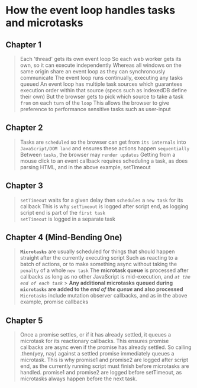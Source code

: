 # How the event loop handles tasks and microtasks

## Chapter 1

> Each 'thread' gets its own event loop
> So each web worker gets its own, so it can execute independently
> Whereas all windows on the same origin share an event loop as they can synchronously communicate
> The event loop runs continually, executing any tasks queued
> An event loop has multiple task sources which guarantees execution order within that source (specs such as IndexedDB define their own)
> But the browser gets to pick which source to take a task `from` on each `turn` of the `loop`
> This allows the browser to give preference to performance sensitive tasks such as user-input

## Chapter 2

> Tasks are `scheduled` so the browser can get from `its internals` into `JavaScript/DOM land` and ensures these actions happen `sequentially`
> Between `tasks`, the browser may `render updates`
> Getting from a mouse click to an event callback requires scheduling a task, as does parsing HTML, and in the above example, setTimeout

## Chapter 3

> `setTimeout` waits for a given delay then `schedules` a `new task` for its callback
> This is why `setTimeout` is logged after script end, as logging script end is part of the `first task`  
> `setTimeout` is logged in a separate task

## Chapter 4 (Mind-Bending One)

> **`Microtasks`** are usually scheduled for things that should happen straight after the currently executing script
> Such as reacting to a batch of actions, or to make something async without taking the `penalty` of a whole `new task`
> The **microtask queue** is processed after callbacks as long as no other JavaScript is mid-execution, and _`at the end of each task`_ > **Any additional microtasks queued during `microtasks` are added to the _end of the queue_ and also processed**  
> `Microtasks` include mutation observer callbacks, and as in the above example, promise callbacks

## Chapter 5

> Once a promise settles, or if it has already settled, it queues a microtask for its reactionary callbacks. This ensures promise callbacks are async even if the promise has already settled. So calling .then(yey, nay) against a settled promise immediately queues a microtask. This is why promise1 and promise2 are logged after script end, as the currently running script must finish before microtasks are handled. promise1 and promise2 are logged before setTimeout, as microtasks always happen before the next task.
